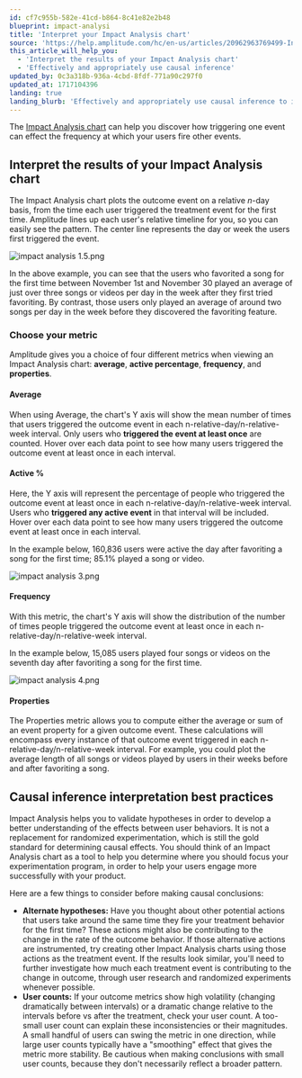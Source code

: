 ```yaml
---
id: cf7c955b-582e-41cd-b864-8c41e82e2b48
blueprint: impact-analysi
title: 'Interpret your Impact Analysis chart'
source: 'https://help.amplitude.com/hc/en-us/articles/20962963769499-Interpret-your-Impact-Analysis-chart'
this_article_will_help_you:
  - 'Interpret the results of your Impact Analysis chart'
  - 'Effectively and appropriately use causal inference'
updated_by: 0c3a318b-936a-4cbd-8fdf-771a90c297f0
updated_at: 1717104396
landing: true
landing_blurb: 'Effectively and appropriately use causal inference to interpret your Impact Analysis'
---
```

The [Impact Analysis chart](/analytics/charts/impact-analysis/impact-analysis-track) can help you discover how triggering one event can effect the frequency at which your users fire other events.

## Interpret the results of your Impact Analysis chart

The Impact Analysis chart plots the outcome event on a relative *n*-day basis, from the time each user triggered the treatment event for the first time. Amplitude lines up each user's relative timeline for you, so you can easily see the pattern. The center line represents the day or week the users first triggered the event.

![impact analysis 1.5.png](/output/img/impact-analysis/impact-analysis-1-5-png.png)

In the above example, you can see that the users who favorited a song for the first time between November 1st and November 30 played an average of just over three songs or videos per day in the week after they first tried favoriting. By contrast, those users only played an average of around two songs per day in the week before they discovered the favoriting feature.

### Choose your metric

Amplitude gives you a choice of four different metrics when viewing an Impact Analysis chart: **average**, **active percentage**, **frequency**, and **properties**.  

#### Average

When using Average, the chart's Y axis will show the mean number of times that users triggered the outcome event in each n-relative-day/n-relative-week interval. Only users who **triggered the event at least once** are counted. Hover over each data point to see how many users triggered the outcome event at least once in each interval.

#### Active %

Here, the Y axis will represent the percentage of people who triggered the outcome event at least once in each n-relative-day/n-relative-week interval. Users who **triggered any active event** in that interval will be included. Hover over each data point to see how many users triggered the outcome event at least once in each interval.

In the example below, 160,836 users were active the day after favoriting a song for the first time; 85.1% played a song or video. 

![impact analysis 3.png](/output/img/impact-analysis/impact-analysis-3-png.png)

#### Frequency

With this metric, the chart's Y axis will show the distribution of the number of times people triggered the outcome event at least once in each n-relative-day/n-relative-week interval.

In the example below, 15,085 users played four songs or videos on the seventh day after favoriting a song for the first time.

![impact analysis 4.png](/output/img/impact-analysis/impact-analysis-4-png.png)

#### Properties

The Properties metric allows you to compute either the average or sum of an event property for a given outcome event. These calculations will encompass every instance of that outcome event triggered in each n-relative-day/n-relative-week interval. For example, you could plot the average length of all songs or videos played by users in their weeks before and after favoriting a song.

## Causal inference interpretation best practices

Impact Analysis helps you to validate hypotheses in order to develop a better understanding of the effects between user behaviors. It is not a replacement for randomized experimentation, which is still the gold standard for determining causal effects. You should think of an Impact Analysis chart as a tool to help you determine where you should focus your experimentation program, in order to help your users engage more successfully with your product.

Here are a few things to consider before making causal conclusions:

* **Alternate hypotheses:** Have you thought about other potential actions that users take around the same time they fire your treatment behavior for the first time? These actions might also be contributing to the change in the rate of the outcome behavior. If those alternative actions are instrumented, try creating other Impact Analysis charts using those actions as the treatment event. If the results look similar, you'll need to further investigate how much each treatment event is contributing to the change in outcome, through user research and randomized experiments whenever possible.
* **User counts:** If your outcome metrics show high volatility (changing dramatically between intervals) or a dramatic change relative to the intervals before vs after the treatment, check your user count. A too-small user count can explain these inconsistencies or their magnitudes. A small handful of users can swing the metric in one direction, while large user counts typically have a "smoothing" effect that gives the metric more stability. Be cautious when making conclusions with small user counts, because they don't necessarily reflect a broader pattern.